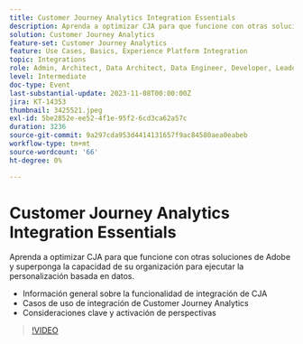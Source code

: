 ```yaml
---
title: Customer Journey Analytics Integration Essentials
description: Aprenda a optimizar CJA para que funcione con otras soluciones de Adobe y superponga la capacidad de su organización para ejecutar la personalización basada en datos.
solution: Customer Journey Analytics
feature-set: Customer Journey Analytics
feature: Use Cases, Basics, Experience Platform Integration
topic: Integrations
role: Admin, Architect, Data Architect, Data Engineer, Developer, Leader, User
level: Intermediate
doc-type: Event
last-substantial-update: 2023-11-08T00:00:00Z
jira: KT-14353
thumbnail: 3425521.jpeg
exl-id: 5be2852e-ee52-4f1e-95f2-6cd3ca62a57c
duration: 3236
source-git-commit: 9a297cda953d4414131657f9ac84580aea0eabeb
workflow-type: tm+mt
source-wordcount: '66'
ht-degree: 0%

---
```


# Customer Journey Analytics Integration Essentials

Aprenda a optimizar CJA para que funcione con otras soluciones de Adobe y superponga la capacidad de su organización para ejecutar la personalización basada en datos.

* Información general sobre la funcionalidad de integración de CJA
* Casos de uso de integración de Customer Journey Analytics
* Consideraciones clave y activación de perspectivas

>[!VIDEO](https://video.tv.adobe.com/v/3425521/?learn=on)
